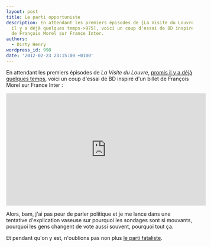 ```yaml
---
layout: post
title: Le parti opportuniste
description: En attendant les premiers épisodes de {La Visite du Louvre}, [promis
  il y a déjà quelques temps->975], voici un coup d'essai de BD inspiré d'un billet
  de François Morel sur France Inter.
authors:
  - Dirty Henry
wordpress_id: 998
date: '2012-02-23 23:15:00 +0100'
---
```

En attendant les premiers épisodes de *La Visite du Louvre*, [promis il y a déjà quelques temps](975), voici un coup d'essai de BD inspiré d'un billet de François Morel sur France Inter : 

<iframe width="540" height="304" src="http://www.youtube.com/embed/PBoZBS4t9ks" frameborder="0" allowfullscreen></iframe>

Alors, bam, j'ai pas peur de parler politique et je me lance dans une tentative d'explication vaseuse sur pourquoi les sondages sont si mouvants, pourquoi les gens changent de vote aussi souvent, pourquoi tout ça.

<img509>
<img510>
<img512>

Et pendant qu'on y est, n'oublions pas non plus [le parti fataliste](390).
